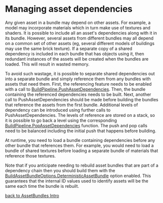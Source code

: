 Managing asset dependencies
===========================


Any given asset in a bundle may depend on other assets. For example, a model may incorporate materials which in turn make use of textures and shaders. It is possible to include all an asset's dependencies along with it in its bundle. However, several assets from different bundles may all depend on a common set of other assets (eg, several different models of buildings may use the same brick texture). If a separate copy of a shared dependency is included in each bundle that has objects using it, then redundant instances of the assets will be created when the bundles are loaded. This will result in wasted memory.

To avoid such wastage, it is possible to separate shared dependencies out into a separate bundle and simply reference them from any bundles with assets that need them. First, the referencing feature needs to be enabled with a call to [BuildPipeline.PushAssetDependencies](ScriptRef:BuildPipeline.PushAssetDependencies.html). Then, the bundle containing the referenced dependencies needs to be built. Next, another call to PushAssetDependencies should be made before building the bundles that reference the assets from the first bundle. Additional levels of dependency can be introduced using further calls to PushAssetDependencies. The levels of reference are stored on a stack, so it is possible to go back a level using the corresponding [BuildPipeline.PopAssetDependencies](ScriptRef:BuildPipeline.PopAssetDependencies.html) function. The push and pop calls need to be balanced including the initial push that happens before building.

At runtime, you need to load a bundle containing dependencies before any other bundle that references them. For example, you would need to load a bundle of shared textures before loading a separate bundle of materials that reference those textures.

Note that if you anticipate needing to rebuild asset bundles that are part of a dependency chain then you should build them with the [BuildAssetBundleOptions.DeterministicAssetBundle](ScriptRef:BuildAssetBundleOptions.DeterministicAssetBundle.html) option enabled. This guarantees that the internal ID values used to identify assets will be the same each time the bundle is rebuilt.


[back to AssetBundles Intro](AssetBundlesIntro.md)
